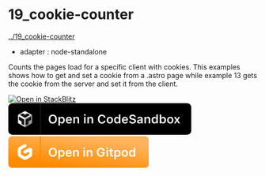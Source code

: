# 19_cookie-counter
[../19_cookie-counter](../19_cookie-counter)

* adapter : node-standalone

Counts the pages load for a specific client with cookies. This examples shows how to get and set a cookie from a .astro page while example 13 gets the cookie from the server and set it from the client. 

[![Open in StackBlitz](https://developer.stackblitz.com/img/open_in_stackblitz.svg)](https://stackblitz.com/github/MicroWebStacks/astro-examples/tree/main/19_cookie-counter)
[![open in Codesandbox](../media/codesandbox.svg)](https://codesandbox.io/s/github/MicroWebStacks/astro-examples/tree/main/19_cookie-counter)
[![open in Gitpod](../media/gitpod.svg)](https://gitpod.io/?on=gitpod#https://github.com/MicroWebStacks/astro-examples/tree/main/19_cookie-counter)
